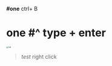 **#one** ctrl+ B

# one #^ type + enter



<img src="C:\Users\haneul\Desktop\PPG\cat.jpg" alt="cat" style="zoom: 33%;" />

>  *test*  right click


